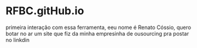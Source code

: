 # RFBC.gitHub.io
primeira interação com essa ferramenta, eeu nome é Renato Cóssio, quero botar no ar um site que fiz da minha empresinha de ousourcing pra postar no linkdin

